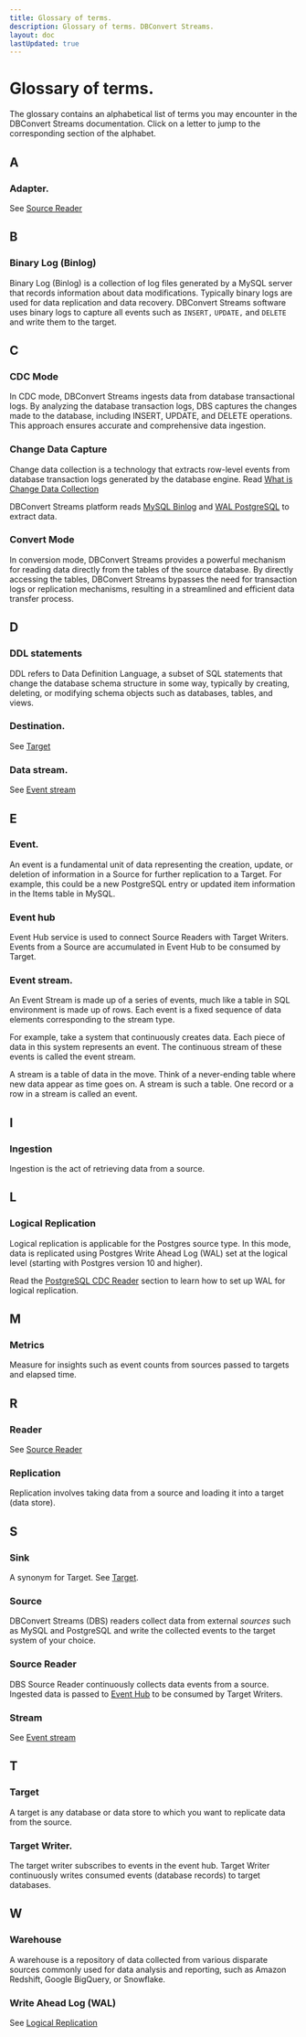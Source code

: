 ```yaml
---
title: Glossary of terms.
description: Glossary of terms. DBConvert Streams.
layout: doc
lastUpdated: true
---
```


# Glossary of terms.



The glossary contains an alphabetical list of terms you may encounter in the DBConvert Streams documentation. Click on a letter to jump to the corresponding section of the alphabet.

## A

### Adapter.

See [Source Reader](#source-reader)

## B

### Binary Log (Binlog)

Binary Log (Binlog) is a collection of log files generated by a MySQL server that records information about data modifications. Typically binary logs are used for data replication and data recovery. DBConvert Streams software uses binary logs to capture all events such as `INSERT,` `UPDATE,` and `DELETE` and write them to the target.

## C

### CDC Mode

In CDC mode, DBConvert Streams ingests data from database transactional logs. By analyzing the database transaction logs, DBS captures the changes made to the database, including INSERT, UPDATE, and DELETE operations. This approach ensures accurate and comprehensive data ingestion.

### Change Data Capture

Change data collection is a technology that extracts row-level events from database transaction logs generated by the database engine.
Read [What is Change Data Collection](/sources/what-is-cdc)

DBConvert Streams platform reads [MySQL Binlog](#binary-log-binlog) and [WAL PostgreSQL](#logical-replication) to extract data.

### Convert Mode

In conversion mode, DBConvert Streams provides a powerful mechanism for reading data directly from the tables of the source database. By directly accessing the tables, DBConvert Streams bypasses the need for transaction logs or replication mechanisms, resulting in a streamlined and efficient data transfer process. 

## D

### DDL statements

DDL refers to Data Definition Language, a subset of SQL statements that change the database schema structure in some way, typically by creating, deleting, or modifying schema objects such as databases, tables, and views.

### Destination.

See [Target](#target)

### Data stream.

See [Event stream](#event-stream)

## E

### Event.

An event is a fundamental unit of data representing the creation, update, or deletion of information in a Source for further replication to a Target. For example, this could be a new PostgreSQL entry or updated item information in the Items table in MySQL.

### Event hub

Event Hub service is used to connect Source Readers with Target Writers. Events from a Source are accumulated in Event Hub to be consumed by Target.

### Event stream.

An Event Stream is made up of a series of events, much like a table in SQL environment is made up of rows. Each event is a fixed sequence of data elements corresponding to the stream type.

For example, take a system that continuously creates data. Each piece of data in this system represents an event. The continuous stream of these events is called the event stream.

A stream is a table of data in the move. Think of a never-ending table where new data appear as time goes on. A stream is such a table. One record or a row in a stream is called an event.

## I

### Ingestion

Ingestion is the act of retrieving data from a source.

## L

### Logical Replication

Logical replication is applicable for the Postgres source type. In this mode, data is replicated using Postgres Write Ahead Log (WAL) set at the logical level (starting with Postgres version 10 and higher).

Read the [PostgreSQL CDC Reader](/sources/postgresql/postgresql-server) section to learn how to set up WAL for logical replication.

## M

### Metrics

Measure for insights such as event counts from sources passed to targets and elapsed time.

## R

### Reader

See [Source Reader](#source-reader)

### Replication

Replication involves taking data from a source and loading it into a target (data store).

## S

### Sink

A synonym for Target. See [Target](#target).

### Source

DBConvert Streams (DBS) readers collect data from external _sources_ such as MySQL and PostgreSQL and write the collected events to the target system of your choice.

### Source Reader

DBS Source Reader continuously collects data events from a source. Ingested data is passed to [Event Hub](#event-hub) to be consumed by Target Writers.

### Stream

See [Event stream](#event-stream)

## T

### Target

A target is any database or data store to which you want to replicate data from the source.

### Target Writer.

The target writer subscribes to events in the event hub. Target Writer continuously writes consumed events (database records) to target databases.

## W

### Warehouse

A warehouse is a repository of data collected from various disparate sources commonly used for data analysis and reporting, such as Amazon Redshift, Google BigQuery, or Snowflake.

### Write Ahead Log (WAL)

See [Logical Replication](#logical-replication)
